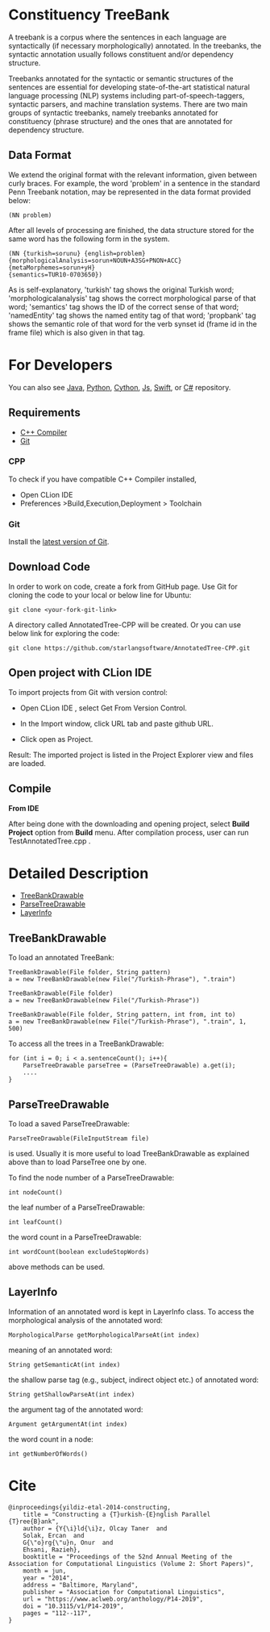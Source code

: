 # Constituency TreeBank

A treebank is a corpus where the sentences in each language are syntactically (if necessary morphologically) annotated. In the treebanks, the syntactic annotation usually follows constituent and/or dependency structure.

Treebanks annotated for the syntactic or semantic structures of the sentences are essential for developing state-of-the-art statistical natural language processing (NLP) systems including part-of-speech-taggers, syntactic parsers, and machine translation systems. There are two main groups of syntactic treebanks, namely treebanks annotated for constituency (phrase structure) and the ones that are annotated for dependency structure.

## Data Format

We extend the original format with the relevant information, given between curly braces. For example, the word 'problem' in a sentence in the standard Penn Treebank notation, may be represented in the data format provided below:

	(NN problem)

After all levels of processing are finished, the data structure stored for the same word has the following form in the system.

	(NN {turkish=sorunu} {english=problem} 
	{morphologicalAnalysis=sorun+NOUN+A3SG+PNON+ACC}
	{metaMorphemes=sorun+yH}
	{semantics=TUR10-0703650})

As is self-explanatory, 'turkish' tag shows the original Turkish word; 'morphologicalanalysis' tag shows the correct morphological parse of that word; 'semantics' tag shows the ID of the correct sense of that word; 'namedEntity' tag shows the named entity tag of that word; 'propbank' tag shows the semantic role of that word for the verb synset id (frame id in the frame file) which is also given in that tag.

For Developers
============

You can also see [Java](https://github.com/starlangsoftware/AnnotatedTree), [Python](https://github.com/starlangsoftware/AnnotatedTree-Py), [Cython](https://github.com/starlangsoftware/AnnotatedTree-Cy), [Js](https://github.com/starlangsoftware/AnnotatedTree-Js), [Swift](https://github.com/starlangsoftware/AnnotatedTree-Swift), or [C#](https://github.com/starlangsoftware/AnnotatedTree-CS) repository.

## Requirements

* [C++ Compiler](#cpp)
* [Git](#git)


### CPP
To check if you have compatible C++ Compiler installed,
* Open CLion IDE 
* Preferences >Build,Execution,Deployment > Toolchain  

### Git

Install the [latest version of Git](https://git-scm.com/book/en/v2/Getting-Started-Installing-Git).

## Download Code

In order to work on code, create a fork from GitHub page. 
Use Git for cloning the code to your local or below line for Ubuntu:

	git clone <your-fork-git-link>

A directory called AnnotatedTree-CPP will be created. Or you can use below link for exploring the code:

	git clone https://github.com/starlangsoftware/AnnotatedTree-CPP.git

## Open project with CLion IDE

To import projects from Git with version control:

* Open CLion IDE , select Get From Version Control.

* In the Import window, click URL tab and paste github URL.

* Click open as Project.

Result: The imported project is listed in the Project Explorer view and files are loaded.


## Compile

**From IDE**

After being done with the downloading and opening project, select **Build Project** option from **Build** menu. After compilation process, user can run TestAnnotatedTree.cpp .

Detailed Description
============

+ [TreeBankDrawable](#treebankdrawable)
+ [ParseTreeDrawable](#parsetreedrawable)
+ [LayerInfo](#layerinfo)

## TreeBankDrawable

To load an annotated TreeBank:

	TreeBankDrawable(File folder, String pattern)
	a = new TreeBankDrawable(new File("/Turkish-Phrase"), ".train")

	TreeBankDrawable(File folder)
	a = new TreeBankDrawable(new File("/Turkish-Phrase"))

	TreeBankDrawable(File folder, String pattern, int from, int to)
	a = new TreeBankDrawable(new File("/Turkish-Phrase"), ".train", 1, 500)

To access all the trees in a TreeBankDrawable:

	for (int i = 0; i < a.sentenceCount(); i++){
		ParseTreeDrawable parseTree = (ParseTreeDrawable) a.get(i);
		....
	}

## ParseTreeDrawable

To load a saved ParseTreeDrawable:

	ParseTreeDrawable(FileInputStream file)
	
is used. Usually it is more useful to load TreeBankDrawable as explained above than to load ParseTree one by one.

To find the node number of a ParseTreeDrawable:

	int nodeCount()
	
the leaf number of a ParseTreeDrawable:

	int leafCount()
	
the word count in a ParseTreeDrawable:

	int wordCount(boolean excludeStopWords)
	
above methods can be used.

## LayerInfo

Information of an annotated word is kept in LayerInfo class. To access the morphological analysis
of the annotated word:

	MorphologicalParse getMorphologicalParseAt(int index)

meaning of an annotated word:

	String getSemanticAt(int index)

the shallow parse tag (e.g., subject, indirect object etc.) of annotated word: 

	String getShallowParseAt(int index)

the argument tag of the annotated word:

	Argument getArgumentAt(int index)
	
the word count in a node:

	int getNumberOfWords()

# Cite

	@inproceedings{yildiz-etal-2014-constructing,
    	title = "Constructing a {T}urkish-{E}nglish Parallel {T}ree{B}ank",
    	author = {Y{\i}ld{\i}z, Olcay Taner  and
      	Solak, Ercan  and
      	G{\"o}rg{\"u}n, Onur  and
      	Ehsani, Razieh},
    	booktitle = "Proceedings of the 52nd Annual Meeting of the Association for Computational Linguistics (Volume 2: Short Papers)",
    	month = jun,
    	year = "2014",
    	address = "Baltimore, Maryland",
    	publisher = "Association for Computational Linguistics",
    	url = "https://www.aclweb.org/anthology/P14-2019",
    	doi = "10.3115/v1/P14-2019",
    	pages = "112--117",
	}
	
